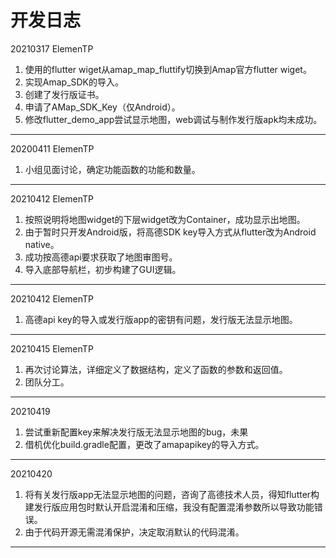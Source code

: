 # 开发日志

20210317 ElemenTP  

1. 使用的flutter wiget从amap_map_fluttify切换到Amap官方flutter wiget。
2. 实现Amap_SDK的导入。
3. 创建了发行版证书。
4. 申请了AMap_SDK_Key（仅Android）。
5. 修改flutter_demo_app尝试显示地图，web调试与制作发行版apk均未成功。
***

20200411 ElemenTP

1. 小组见面讨论，确定功能函数的功能和数量。
***

20210412 ElemenTP

1. 按照说明将地图widget的下层widget改为Container，成功显示出地图。  
2. 由于暂时只开发Android版，将高德SDK key导入方式从flutter改为Android native。
3. 成功按高德api要求获取了地图审图号。
4. 导入底部导航栏，初步构建了GUI逻辑。
***

20210412 ElemenTP

1. 高德api key的导入或发行版app的密钥有问题，发行版无法显示地图。
***

20210415 ElemenTP

1. 再次讨论算法，详细定义了数据结构，定义了函数的参数和返回值。
2. 团队分工。
***

20210419

1. 尝试重新配置key来解决发行版无法显示地图的bug，未果
2. 借机优化build.gradle配置，更改了amapapikey的导入方式。
***

20210420

1. 将有关发行版app无法显示地图的问题，咨询了高德技术人员，得知flutter构建发行版应用包时默认开启混淆和压缩，我没有配置混淆参数所以导致功能错误。
2. 由于代码开源无需混淆保护，决定取消默认的代码混淆。
***